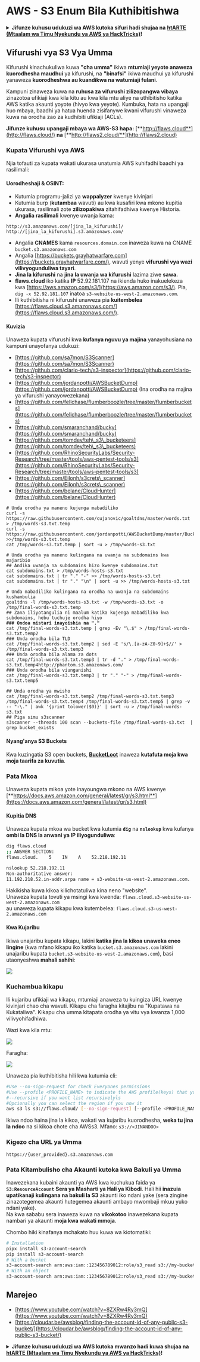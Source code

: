 # AWS - S3 Enum Bila Kuthibitishwa

<details>

<summary><strong>Jifunze kuhusu udukuzi wa AWS kutoka sifuri hadi shujaa na</strong> <a href="https://training.hacktricks.xyz/courses/arte"><strong>htARTE (Mtaalam wa Timu Nyekundu ya AWS ya HackTricks)</strong></a><strong>!</strong></summary>

Njia nyingine za kusaidia HackTricks:

* Ikiwa unataka kuona **kampuni yako ikitangazwa kwenye HackTricks** au **kupakua HackTricks kwa PDF** Angalia [**MIPANGO YA KUJIUNGA**](https://github.com/sponsors/carlospolop)!
* Pata [**bidhaa rasmi za PEASS & HackTricks**](https://peass.creator-spring.com)
* Gundua [**Familia ya PEASS**](https://opensea.io/collection/the-peass-family), mkusanyiko wetu wa [**NFTs**](https://opensea.io/collection/the-peass-family) ya kipekee.
* **Jiunge na** 💬 [**Kikundi cha Discord**](https://discord.gg/hRep4RUj7f) au kikundi cha [**telegram**](https://t.me/peass) au **tufuate** kwenye **Twitter** 🐦 [**@hacktricks_live**](https://twitter.com/hacktricks_live)**.**
* **Shiriki mbinu zako za udukuzi kwa kuwasilisha PRs kwa** [**HackTricks**](https://github.com/carlospolop/hacktricks) na [**HackTricks Cloud**](https://github.com/carlospolop/hacktricks-cloud) repos za github.

</details>

## Vifurushi vya S3 Vya Umma

Kifurushi kinachukuliwa kuwa **"cha umma"** ikiwa **mtumiaji yeyote anaweza kuorodhesha maudhui** ya kifurushi, na **"binafsi"** ikiwa maudhui ya kifurushi yanaweza **kuorodheshwa au kuandikwa na watumiaji fulani**.

Kampuni zinaweza kuwa na **ruhusa za vifurushi zilizopangwa vibaya** zinazotoa ufikiaji kwa kila kitu au kwa kila mtu aliye na uthibitisho katika AWS katika akaunti yoyote (hivyo kwa yeyote). Kumbuka, hata na upangaji huo mbaya, baadhi ya hatua huenda zisifanywe kwani vifurushi vinaweza kuwa na orodha zao za kudhibiti ufikiaji (ACLs).

**Jifunze kuhusu upangaji mbaya wa AWS-S3 hapa:** [**http://flaws.cloud**](http://flaws.cloud/) **na** [**http://flaws2.cloud/**](http://flaws2.cloud)

### Kupata Vifurushi vya AWS

Njia tofauti za kupata wakati ukurasa unatumia AWS kuhifadhi baadhi ya rasilimali:

#### Uorodheshaji & OSINT:

* Kutumia programu-jalizi ya **wappalyzer** kwenye kivinjari
* Kutumia burp (**kutambaa** wavuti) au kwa kusafiri kwa mkono kupitia ukurasa, rasilimali zote **zilizopakiwa** zitahifadhiwa kwenye Historia.
*   **Angalia rasilimali** kwenye uwanja kama:

```
http://s3.amazonaws.com/[jina_la_kifurushi]/
http://[jina_la_kifurushi].s3.amazonaws.com/
```
* Angalia **CNAMES** kama `resources.domain.com` inaweza kuwa na CNAME `bucket.s3.amazonaws.com`
* Angalia [https://buckets.grayhatwarfare.com](https://buckets.grayhatwarfare.com/), wavuti yenye **vifurushi vya wazi vilivyogunduliwa tayari**.
* **Jina la kifurushi** na **jina la uwanja wa kifurushi** lazima ziwe **sawa.**
* **flaws.cloud** iko katika **IP** 52.92.181.107 na ikienda huko inakuelekeza kwa [https://aws.amazon.com/s3/](https://aws.amazon.com/s3/). Pia, `dig -x 52.92.181.107` inatoa `s3-website-us-west-2.amazonaws.com`.
* Ili kuthibitisha ni kifurushi unaweza pia **kuitembelea** [https://flaws.cloud.s3.amazonaws.com/](https://flaws.cloud.s3.amazonaws.com/).

#### Kuvizia

Unaweza kupata vifurushi kwa **kufanya nguvu ya majina** yanayohusiana na kampuni unayofanya udukuzi:

* [https://github.com/sa7mon/S3Scanner](https://github.com/sa7mon/S3Scanner)
* [https://github.com/clario-tech/s3-inspector](https://github.com/clario-tech/s3-inspector)
* [https://github.com/jordanpotti/AWSBucketDump](https://github.com/jordanpotti/AWSBucketDump) (Ina orodha na majina ya vifurushi yanayowezekana)
* [https://github.com/fellchase/flumberboozle/tree/master/flumberbuckets](https://github.com/fellchase/flumberboozle/tree/master/flumberbuckets)
* [https://github.com/smaranchand/bucky](https://github.com/smaranchand/bucky)
* [https://github.com/tomdev/teh\_s3\_bucketeers](https://github.com/tomdev/teh\_s3\_bucketeers)
* [https://github.com/RhinoSecurityLabs/Security-Research/tree/master/tools/aws-pentest-tools/s3](https://github.com/RhinoSecurityLabs/Security-Research/tree/master/tools/aws-pentest-tools/s3)
* [https://github.com/Eilonh/s3crets\_scanner](https://github.com/Eilonh/s3crets\_scanner)
* [https://github.com/belane/CloudHunter](https://github.com/belane/CloudHunter)

<pre class="language-bash"><code class="lang-bash"># Unda orodha ya maneno kujenga mabadiliko
curl -s https://raw.githubusercontent.com/cujanovic/goaltdns/master/words.txt > /tmp/words-s3.txt.temp
curl -s https://raw.githubusercontent.com/jordanpotti/AWSBucketDump/master/BucketNames.txt >>/tmp/words-s3.txt.temp
cat /tmp/words-s3.txt.temp | sort -u > /tmp/words-s3.txt

# Unda orodha ya maneno kulingana na uwanja na subdomains kwa majaribio
## Andika uwanja na subdomains hizo kwenye subdomains.txt
cat subdomains.txt > /tmp/words-hosts-s3.txt
cat subdomains.txt | tr "." "-" >> /tmp/words-hosts-s3.txt
cat subdomains.txt | tr "." "\n" | sort -u >> /tmp/words-hosts-s3.txt

# Unda mabadiliko kulingana na orodha na uwanja na subdomains kushambulia
goaltdns -l /tmp/words-hosts-s3.txt -w /tmp/words-s3.txt -o /tmp/final-words-s3.txt.temp
## Zana iliyotangulia ni maalum katika kujenga mabadiliko kwa subdomains, hebu tuchuje orodha hiyo
<strong>### Ondoa mistari inayoishia na "."
</strong>cat /tmp/final-words-s3.txt.temp | grep -Ev "\.$" > /tmp/final-words-s3.txt.temp2
### Unda orodha bila TLD
cat /tmp/final-words-s3.txt.temp2 | sed -E 's/\.[a-zA-Z0-9]+$//' > /tmp/final-words-s3.txt.temp3
### Unda orodha bila alama za dots
cat /tmp/final-words-s3.txt.temp3 | tr -d "." > /tmp/final-words-s3.txt.temp4http://phantom.s3.amazonaws.com/
### Unda orodha bila viunganishi
cat /tmp/final-words-s3.txt.temp3 | tr "." "-" > /tmp/final-words-s3.txt.temp5

## Unda orodha ya mwisho
cat /tmp/final-words-s3.txt.temp2 /tmp/final-words-s3.txt.temp3 /tmp/final-words-s3.txt.temp4 /tmp/final-words-s3.txt.temp5 | grep -v -- "-\." | awk '{print tolower($0)}' | sort -u > /tmp/final-words-s3.txt
## Piga simu s3scanner
s3scanner --threads 100 scan --buckets-file /tmp/final-words-s3.txt  | grep bucket_exists
</code></pre>

#### Nyang'anya S3 Buckets

Kwa kuzingatia S3 open buckets, [**BucketLoot**](https://github.com/redhuntlabs/BucketLoot) inaweza **kutafuta moja kwa moja taarifa za kuvutia**.

### Pata Mkoa

Unaweza kupata mikoa yote inayoungwa mkono na AWS kwenye [**https://docs.aws.amazon.com/general/latest/gr/s3.html**](https://docs.aws.amazon.com/general/latest/gr/s3.html)

#### Kupitia DNS

Unaweza kupata mkoa wa bucket kwa kutumia **`dig`** na **`nslookup`** kwa kufanya **ombi la DNS la anwani ya IP iliyogunduliwa**:
```bash
dig flaws.cloud
;; ANSWER SECTION:
flaws.cloud.    5    IN    A    52.218.192.11

nslookup 52.218.192.11
Non-authoritative answer:
11.192.218.52.in-addr.arpa name = s3-website-us-west-2.amazonaws.com.
```
Hakikisha kuwa kikoa kilichotatuliwa kina neno "website".\
Unaweza kupata tovuti ya msingi kwa kwenda: `flaws.cloud.s3-website-us-west-2.amazonaws.com`\
au unaweza kupata kikapu kwa kutembelea: `flaws.cloud.s3-us-west-2.amazonaws.com`

#### Kwa Kujaribu

Ikiwa unajaribu kupata kikapu, lakini **katika jina la kikoa unaweka eneo lingine** (kwa mfano kikapu iko katika `bucket.s3.amazonaws.com` lakini unajaribu kupata `bucket.s3-website-us-west-2.amazonaws.com`), basi utaonyeshwa **mahali sahihi**:

![](<../../../.gitbook/assets/image (57).png>)

### Kuchambua kikapu

Ili kujaribu ufikiaji wa kikapu, mtumiaji anaweza tu kuingiza URL kwenye kivinjari chao cha wavuti. Kikapu cha faragha kitajibu na "Kupatawa na Kukataliwa". Kikapu cha umma kitapata orodha ya vitu vya kwanza 1,000 vilivyohifadhiwa.

Wazi kwa kila mtu:

![](<../../../.gitbook/assets/image (67).png>)

Faragha:

![](<../../../.gitbook/assets/image (78).png>)

Unaweza pia kuthibitisha hili kwa kutumia cli:
```bash
#Use --no-sign-request for check Everyones permissions
#Use --profile <PROFILE_NAME> to indicate the AWS profile(keys) that youwant to use: Check for "Any Authenticated AWS User" permissions
#--recursive if you want list recursivelyls
#Opcionally you can select the region if you now it
aws s3 ls s3://flaws.cloud/ [--no-sign-request] [--profile <PROFILE_NAME>] [ --recursive] [--region us-west-2]
```
Ikiwa ndoo haina jina la kikoa, wakati wa kujaribu kuorodhesha, **weka tu jina la ndoo** na si kikoa chote cha AWSs3. Mfano: `s3://<JINANDOO>`

### Kigezo cha URL ya Umma
```
https://{user_provided}.s3.amazonaws.com
```
### Pata Kitambulisho cha Akaunti kutoka kwa Bakuli ya Umma

Inawezekana kubaini akaunti ya AWS kwa kuchukua faida ya **`S3:ResourceAccount`** **Sera ya Masharti ya Hali ya Kibodi**. Hali hii **inazuia upatikanaji kulingana na bakuli la S3** akaunti iko ndani yake (sera zingine zinazotegemea akaunti hutegemea akaunti ambayo mwombaji mkuu yuko ndani yake).\
Na kwa sababu sera inaweza kuwa na **vikokotoo** inawezekana kupata nambari ya akaunti **moja kwa wakati mmoja**.

Chombo hiki kinafanya mchakato huu kuwa wa kiotomatiki:
```bash
# Installation
pipx install s3-account-search
pip install s3-account-search
# With a bucket
s3-account-search arn:aws:iam::123456789012:role/s3_read s3://my-bucket
# With an object
s3-account-search arn:aws:iam::123456789012:role/s3_read s3://my-bucket/path/to/object.ext
```
## Marejeo

* [https://www.youtube.com/watch?v=8ZXRw4Ry3mQ](https://www.youtube.com/watch?v=8ZXRw4Ry3mQ)
* [https://cloudar.be/awsblog/finding-the-account-id-of-any-public-s3-bucket/](https://cloudar.be/awsblog/finding-the-account-id-of-any-public-s3-bucket/)

<details>

<summary><strong>Jifunze kuhusu udukuzi wa AWS kutoka mwanzo hadi kuwa shujaa na</strong> <a href="https://training.hacktricks.xyz/courses/arte"><strong>htARTE (Mtaalam wa Timu Nyekundu ya AWS ya HackTricks)</strong></a><strong>!</strong></summary>

Njia nyingine za kusaidia HackTricks:

* Ikiwa unataka kuona **kampuni yako ikitangazwa kwenye HackTricks** au **kupakua HackTricks kwa PDF** Angalia [**MIPANGO YA KUJIUNGA**](https://github.com/sponsors/carlospolop)!
* Pata [**bidhaa rasmi za PEASS & HackTricks**](https://peass.creator-spring.com)
* Gundua [**Familia ya PEASS**](https://opensea.io/collection/the-peass-family), mkusanyiko wetu wa [**NFTs**](https://opensea.io/collection/the-peass-family) ya kipekee
* **Jiunge na** 💬 [**Kikundi cha Discord**](https://discord.gg/hRep4RUj7f) au kikundi cha [**telegram**](https://t.me/peass) au **tufuate** kwenye **Twitter** 🐦 [**@hacktricks_live**](https://twitter.com/hacktricks_live)**.**
* **Shiriki mbinu zako za udukuzi kwa kuwasilisha PRs kwa** [**HackTricks**](https://github.com/carlospolop/hacktricks) na [**HackTricks Cloud**](https://github.com/carlospolop/hacktricks-cloud) repos za github.

</details>
